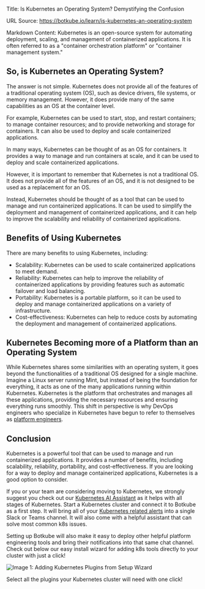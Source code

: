 Title: Is Kubernetes an Operating System? Demystifying the Confusion

URL Source: https://botkube.io/learn/is-kubernetes-an-operating-system

Markdown Content:
Kubernetes is an open-source system for automating deployment, scaling, and management of containerized applications. It is often referred to as a "container orchestration platform" or "container management system."

**So, is Kubernetes an Operating System?**
------------------------------------------

The answer is not simple. Kubernetes does not provide all of the features of a traditional operating system (OS), such as device drivers, file systems, or memory management. However, it does provide many of the same capabilities as an OS at the container level.

For example, Kubernetes can be used to start, stop, and restart containers; to manage container resources; and to provide networking and storage for containers. It can also be used to deploy and scale containerized applications.

In many ways, Kubernetes can be thought of as an OS for containers. It provides a way to manage and run containers at scale, and it can be used to deploy and scale containerized applications.

However, it is important to remember that Kubernetes is not a traditional OS. It does not provide all of the features of an OS, and it is not designed to be used as a replacement for an OS.

Instead, Kubernetes should be thought of as a tool that can be used to manage and run containerized applications. It can be used to simplify the deployment and management of containerized applications, and it can help to improve the scalability and reliability of containerized applications.

**Benefits of Using Kubernetes**
--------------------------------

There are many benefits to using Kubernetes, including:

*   Scalability: Kubernetes can be used to scale containerized applications to meet demand.
*   Reliability: Kubernetes can help to improve the reliability of containerized applications by providing features such as automatic failover and load balancing.
*   Portability: Kubernetes is a portable platform, so it can be used to deploy and manage containerized applications on a variety of infrastructure.
*   Cost-effectiveness: Kubernetes can help to reduce costs by automating the deployment and management of containerized applications.

Kubernetes Becoming more of a Platform than an Operating System
---------------------------------------------------------------

While Kubernetes shares some similarities with an operating system, it goes beyond the functionalities of a traditional OS designed for a single machine. Imagine a Linux server running Mint, but instead of being the foundation for everything, it acts as one of the many applications running within Kubernetes. Kubernetes is the platform that orchestrates and manages all these applications, providing the necessary resources and ensuring everything runs smoothly. This shift in perspective is why DevOps engineers who specialize in Kubernetes have begun to refer to themselves as [platform engineers](http://botkube.io/learn/platform-engineering).

**Conclusion**
--------------

Kubernetes is a powerful tool that can be used to manage and run containerized applications. It provides a number of benefits, including scalability, reliability, portability, and cost-effectiveness. If you are looking for a way to deploy and manage containerized applications, Kubernetes is a good option to consider.

If you or your team are considering moving to Kubernetes, we strongly suggest you check out our [Kubernetes AI Assistant](https://botkube.io/blog/real-time-platform-engineer-advice-ai-assistant) as it helps with all stages of Kubernetes. Start a Kubernetes cluster and connect it to Botkube as a first step. It will bring all of your [Kubernetes related alerts](https://botkube.io/learn/turning-kubernetes-k8s-alerts-into-k8s-notifications) into a single Slack or Teams channel. It will also come with a helpful assistant that can solve most common k8s issues.

Setting up Botkube will also make it easy to deploy other helpful platform engineering tools and bring their notifications into that same chat channel. Check out below our easy install wizard for adding k8s tools directly to your cluster with just a click!

![Image 1: Adding Kubernetes Plugins from Setup Wizard](https://assets-global.website-files.com/634fabb21508d6c9db9bc46f/663e3cda91525c34d341c40b_Add%20Plugin%20Botkube.png)

Select all the plugins your Kubernetes cluster will need with one click!
